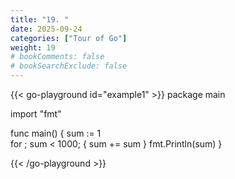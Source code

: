 ```yaml
---
title: "19. "
date: 2025-09-24
categories: ["Tour of Go"]
weight: 19
# bookComments: false
# bookSearchExclude: false
---
```


{{< go-playground id="example1" >}}
package main

import "fmt"

func main() {
    sum := 1    
    for ; sum < 1000; {
    sum += sum
    }
    fmt.Println(sum)
}


{{< /go-playground >}} 